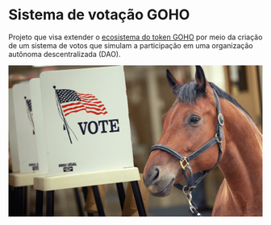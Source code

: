 # Sistema de votação GOHO


Projeto que visa extender o [ecosistema do token GOHO](https://goho-view.vercel.app/docs) por meio da criação de um sistema de votos que simulam a participação em uma organização autônoma descentralizada (DAO). 


![](./assets/HorsesVotingRights.png)
